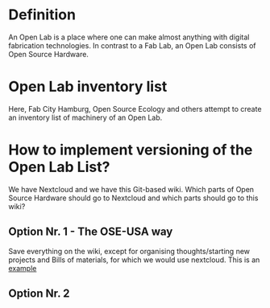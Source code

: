 # Definition


An Open Lab is a place where one can make almost anything with digital fabrication technologies. In contrast to a Fab Lab, an Open Lab consists of Open Source Hardware.

# Open Lab inventory list

Here, Fab City Hamburg, Open Source Ecology and others attempt to create an inventory list of machinery of an Open Lab. 

# How to implement versioning of the Open Lab List?
We have Nextcloud and we have this Git-based wiki. Which parts of Open Source Hardware should go to Nextcloud and which parts should go to this wiki?

## Option Nr. 1 - The OSE-USA way 
Save everything on the wiki, except for organising thoughts/starting new projects and Bills of materials, for which we would use nextcloud.
This is an [example](https://fabcity.uber.space/Documenting%20OSH%20Option%20Nr.%201%20-%20The%20OSE-USA%20way%20-%20example.txt/03fbd16d800375dd1eeb4dbc37d6ec74ba569bf5)

## Option Nr. 2
